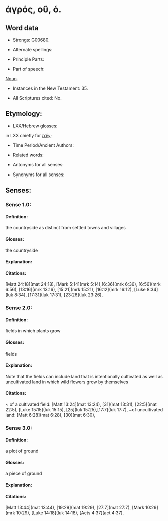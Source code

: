 # ἀγρός, οῦ, ὁ.

<!-- Status: S2=NeedsReview  -->
<!-- Lexica used for edits: BDAG LN FFM BN LSJM MM  -->

## Word data

* Strongs: G00680.

* Alternate spellings:


* Principle Parts: 


* Part of speech: 

[Noun](http://ugg.readthedocs.io/en/latest/noun.html).

* Instances in the New Testament: 35.

* All Scriptures cited: No.

## Etymology: 


* LXX/Hebrew glosses: 

in LXX chiefly for [שָׂדֶה](//en-uhl/H7704);

* Time Period/Ancient Authors: 


* Related words: 

* Antonyms for all senses:

* Synonyms for all senses: 


## Senses: 


### Sense  1.0: 

#### Definition: 

the countryside as distinct from settled towns and villages

#### Glosses: 

the countryside

#### Explanation: 

#### Citations: 

[Matt 24:18](mat 24:18), [Mark 5:14](mrk 5:14),[6:36](mrk 6:36), [6:56](mrk 6:56), [13:16](mrk 13:16), [15:21](mrk 15:21), [16:12](mrk 16:12), [Luke 8:34](luk 8:34), [17:31](luk 17:31), [23:26](luk 23:26),


### Sense  2.0: 

#### Definition: 

fields in which plants grow 

#### Glosses: 

fields 

#### Explanation: 

Note that the fields can include land that is intentionally cultivated as well as uncultivated land in which wild flowers grow by themselves 

#### Citations: 

~ of a cultivated field: [Matt 13:24](mat 13:24), [31](mat 13:31), [22:5](mat 22:5), [Luke 15:15](luk 15:15), [25](luk 15:25),[17:7](luk 17:7),
~of uncultivated land: [Matt 6:28](mat 6:28), [30](mat 6:30), 

### Sense  3.0: 

#### Definition: 

a plot of ground

#### Glosses: 

a piece of ground

#### Explanation: 


#### Citations: 

[Matt 13:44](mat 13:44), [19:29](mat 19:29), [27:7](mat 27:7), [Mark 10:29](mrk 10:29), [Luke 14:18](luk 14:18), [Acts 4:37](act 4:37).